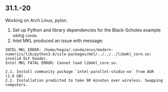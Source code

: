 ## 31.1.-20
Working on Arch Linux, pylon.
1. Set up Python and library dependencies for the Black-Scholes example using `conda`.
2. Intel MKL produced an issue with message:
```
INTEL MKL ERROR: /home/hegza/.conda/envs/modern-numerics/lib/python3.8/site-packages/mkl/../../../libmkl_core.so: invalid ELF header.
Intel MKL FATAL ERROR: Cannot load libmkl_core.so.
```
    2.1. Install community package `intel-parallel-studio-xe` from AUR (2.8 GB).
    2.2. Installation predicted to take 90 minutes over wireless. Swapping computers.